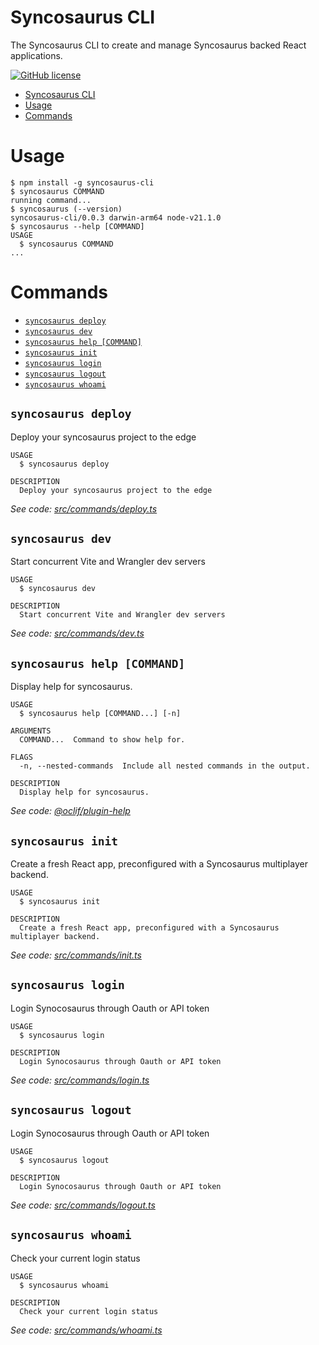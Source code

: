 # Syncosaurus CLI

The Syncosaurus CLI to create and manage Syncosaurus backed React applications.

[![GitHub license](https://img.shields.io/github/license/oclif/hello-world)](https://github.com/oclif/hello-world/blob/main/LICENSE)

<!-- toc -->
* [Syncosaurus CLI](#syncosaurus-cli)
* [Usage](#usage)
* [Commands](#commands)
<!-- tocstop -->

# Usage

<!-- usage -->
```sh-session
$ npm install -g syncosaurus-cli
$ syncosaurus COMMAND
running command...
$ syncosaurus (--version)
syncosaurus-cli/0.0.3 darwin-arm64 node-v21.1.0
$ syncosaurus --help [COMMAND]
USAGE
  $ syncosaurus COMMAND
...
```
<!-- usagestop -->

# Commands

<!-- commands -->
* [`syncosaurus deploy`](#syncosaurus-deploy)
* [`syncosaurus dev`](#syncosaurus-dev)
* [`syncosaurus help [COMMAND]`](#syncosaurus-help-command)
* [`syncosaurus init`](#syncosaurus-init)
* [`syncosaurus login`](#syncosaurus-login)
* [`syncosaurus logout`](#syncosaurus-logout)
* [`syncosaurus whoami`](#syncosaurus-whoami)

## `syncosaurus deploy`

Deploy your syncosaurus project to the edge

```
USAGE
  $ syncosaurus deploy

DESCRIPTION
  Deploy your syncosaurus project to the edge
```

_See code: [src/commands/deploy.ts](https://github.com/syncosaurus/syncosaurus-cli/blob/v0.0.3/src/commands/deploy.ts)_

## `syncosaurus dev`

Start concurrent Vite and Wrangler dev servers

```
USAGE
  $ syncosaurus dev

DESCRIPTION
  Start concurrent Vite and Wrangler dev servers
```

_See code: [src/commands/dev.ts](https://github.com/syncosaurus/syncosaurus-cli/blob/v0.0.3/src/commands/dev.ts)_

## `syncosaurus help [COMMAND]`

Display help for syncosaurus.

```
USAGE
  $ syncosaurus help [COMMAND...] [-n]

ARGUMENTS
  COMMAND...  Command to show help for.

FLAGS
  -n, --nested-commands  Include all nested commands in the output.

DESCRIPTION
  Display help for syncosaurus.
```

_See code: [@oclif/plugin-help](https://github.com/oclif/plugin-help/blob/v6.0.20/src/commands/help.ts)_

## `syncosaurus init`

Create a fresh React app, preconfigured with a Syncosaurus multiplayer backend.

```
USAGE
  $ syncosaurus init

DESCRIPTION
  Create a fresh React app, preconfigured with a Syncosaurus multiplayer backend.
```

_See code: [src/commands/init.ts](https://github.com/syncosaurus/syncosaurus-cli/blob/v0.0.3/src/commands/init.ts)_

## `syncosaurus login`

Login Synocosaurus through Oauth or API token

```
USAGE
  $ syncosaurus login

DESCRIPTION
  Login Synocosaurus through Oauth or API token
```

_See code: [src/commands/login.ts](https://github.com/syncosaurus/syncosaurus-cli/blob/v0.0.3/src/commands/login.ts)_

## `syncosaurus logout`

Login Synocosaurus through Oauth or API token

```
USAGE
  $ syncosaurus logout

DESCRIPTION
  Login Synocosaurus through Oauth or API token
```

_See code: [src/commands/logout.ts](https://github.com/syncosaurus/syncosaurus-cli/blob/v0.0.3/src/commands/logout.ts)_

## `syncosaurus whoami`

Check your current login status

```
USAGE
  $ syncosaurus whoami

DESCRIPTION
  Check your current login status
```

_See code: [src/commands/whoami.ts](https://github.com/syncosaurus/syncosaurus-cli/blob/v0.0.3/src/commands/whoami.ts)_
<!-- commandsstop -->
